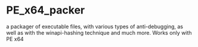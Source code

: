 # PE_x64_packer
a packager of executable files, with various types of anti-debugging, as well as with the winapi-hashing technique and much more. Works only with PE x64
